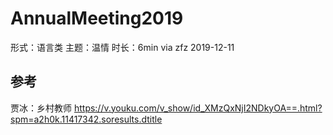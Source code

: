 # AnnualMeeting2019

形式：语言类
主题：温情
时长：6min via zfz 2019-12-11

## 参考

贾冰：乡村教师 https://v.youku.com/v_show/id_XMzQxNjI2NDkyOA==.html?spm=a2h0k.11417342.soresults.dtitle
